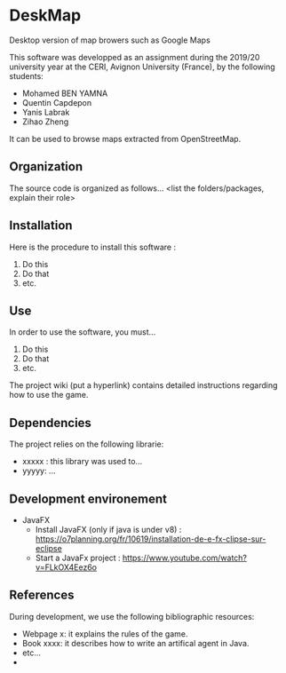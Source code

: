 # DeskMap

Desktop version of map browers such as Google Maps

This software was developped as an assignment during the 2019/20 university year at the CERI, Avignon University (France), by the following students:
* Mohamed BEN YAMNA
* Quentin Capdepon
* Yanis Labrak
* Zihao Zheng

It can be used to browse maps extracted from OpenStreetMap.


## Organization
The source code is organized as follows... 
<list the folders/packages, explain their role>


## Installation
Here is the procedure to install this software :
1. Do this
2. Do that
3. etc.


## Use
In order to use the software, you must...
1. Do this
2. Do that
3. etc.

The project wiki (put a hyperlink) contains detailed instructions regarding how to use the game.


## Dependencies
The project relies on the following librarie:
* xxxxx : this library was used to...
* yyyyy: ...

## Development environement
* JavaFX
    * Install JavaFX (only if java is under v8) : https://o7planning.org/fr/10619/installation-de-e-fx-clipse-sur-eclipse
    * Start a JavaFx project : https://www.youtube.com/watch?v=FLkOX4Eez6o

## References
During development, we use the following bibliographic resources:
* Webpage x: it explains the rules of the game.
* Book xxxx: it describes how to write an artifical agent in Java.
* etc...
* 



